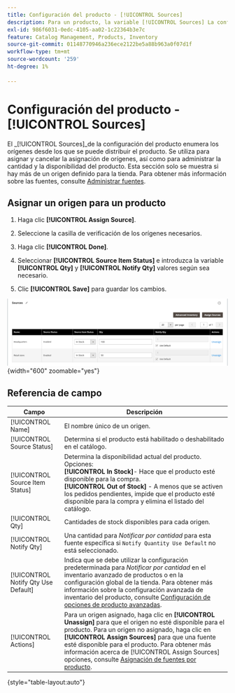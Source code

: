 ```yaml
---
title: Configuración del producto - [!UICONTROL Sources]
description: Para un producto, la variable [!UICONTROL Sources] La configuración de proporciona acceso a [!DNL Inventory Management] orígenes desde los que se puede distribuir el producto.
exl-id: 986f6031-0edc-4105-aa02-1c22364b3e7c
feature: Catalog Management, Products, Inventory
source-git-commit: 01148770946a236ece2122be5a88b963a0f07d1f
workflow-type: tm+mt
source-wordcount: '259'
ht-degree: 1%

---
```


# Configuración del producto - [!UICONTROL Sources]

El _[!UICONTROL Sources]_de la configuración del producto enumera los orígenes desde los que se puede distribuir el producto. Se utiliza para asignar y cancelar la asignación de orígenes, así como para administrar la cantidad y la disponibilidad del producto. Esta sección solo se muestra si hay más de un origen definido para la tienda. Para obtener más información sobre las fuentes, consulte [Administrar fuentes](../inventory-management/sources-manage.md).

## Asignar un origen para un producto

1. Haga clic **[!UICONTROL Assign Source]**.

1. Seleccione la casilla de verificación de los orígenes necesarios.

1. Haga clic **[!UICONTROL Done]**.

1. Seleccionar **[!UICONTROL Source Item Status]** e introduzca la variable **[!UICONTROL Qty]** y **[!UICONTROL Notify Qty]** valores según sea necesario.

1. Clic **[!UICONTROL Save]** para guardar los cambios.

![Vista de orígenes](./assets/catalog-sources-list.png){width="600" zoomable="yes"}

## Referencia de campo

| Campo | Descripción |
|--- |--- |
| [!UICONTROL Name] | El nombre único de un origen. |
| [!UICONTROL Source Status] | Determina si el producto está habilitado o deshabilitado en el catálogo. |
| [!UICONTROL Source Item Status] | Determina la disponibilidad actual del producto. Opciones:<br />**[!UICONTROL In Stock]**- Hace que el producto esté disponible para la compra.<br />**[!UICONTROL Out of Stock]** - A menos que se activen los pedidos pendientes, impide que el producto esté disponible para la compra y elimina el listado del catálogo. |
| [!UICONTROL Qty] | Cantidades de stock disponibles para cada origen. |
| [!UICONTROL Notify Qty] | Una cantidad para _Notificar por cantidad_ para esta fuente específica si `Notify Quantity Use Default` no está seleccionado. |
| [!UICONTROL Notify Qty Use Default] | Indica que se debe utilizar la configuración predeterminada para _Notificar por cantidad_ en el inventario avanzado de productos o en la configuración global de la tienda. Para obtener más información sobre la configuración avanzada de inventario del producto, consulte [Configuración de opciones de producto avanzadas](../inventory-management/product-options.md). |
| [!UICONTROL Actions] | Para un origen asignado, haga clic en **[!UICONTROL Unassign]** para que el origen no esté disponible para el producto. Para un origen no asignado, haga clic en **[!UICONTROL Assign Sources]** para que una fuente esté disponible para el producto. Para obtener más información acerca de [!UICONTROL Assign Sources] opciones, consulte [Asignación de fuentes por producto](../inventory-management/sources-assign-per-product.md). |

{style="table-layout:auto"}
